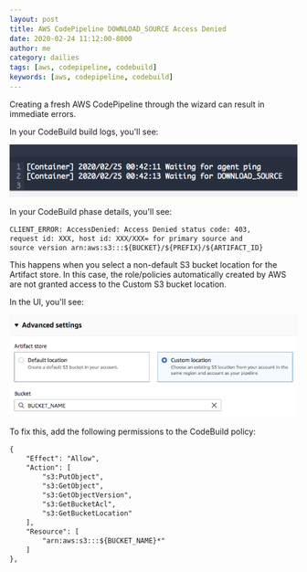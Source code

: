 ```yaml
---
layout: post
title: AWS CodePipeline DOWNLOAD_SOURCE Access Denied
date: 2020-02-24 11:12:00-8000
author: me
category: dailies
tags: [aws, codepipeline, codebuild]
keywords: [aws, codepipeline, codebuild]
---
```


Creating a fresh AWS CodePipeline through the wizard can result in immediate errors.

In your CodeBuild build logs, you'll see:

![](/assets/images/posts/codebuild-waiting-download-source-error.png)

In your CodeBuild phase details, you'll see:

```
CLIENT_ERROR: AccessDenied: Access Denied status code: 403,
request id: XXX, host id: XXX/XXX= for primary source and
source version arn:aws:s3:::${BUCKET}/${PREFIX}/${ARTIFACT_ID}
```

This happens when you select a non-default S3 bucket location for the Artifact store. In this case, the role/policies automatically created by AWS are not granted access to the Custom S3 bucket location.

In the UI, you'll see:

![](/assets/images/posts/codebuild-custom-location-s3.png)

To fix this, add the following permissions to the CodeBuild policy:

```
{
    "Effect": "Allow",
    "Action": [
        "s3:PutObject",
        "s3:GetObject",
        "s3:GetObjectVersion",
        "s3:GetBucketAcl",
        "s3:GetBucketLocation"
    ],
    "Resource": [
        "arn:aws:s3:::${BUCKET_NAME}*"
    ]
},
```